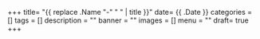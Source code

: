 +++
title= "{{ replace .Name "-" " " | title }}"
date= {{ .Date }}
categories = []
tags = []
description = ""
banner = ""
images = []
menu = ""
draft= true
+++